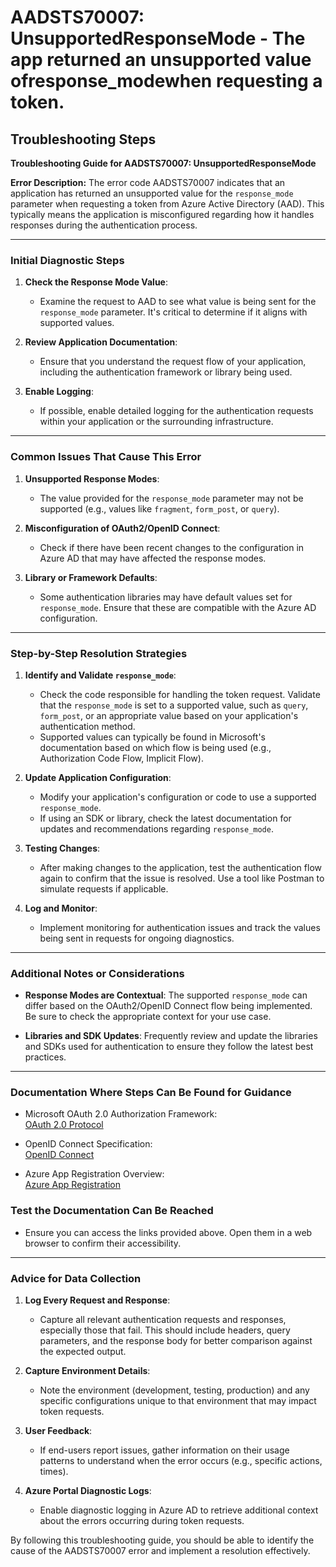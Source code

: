 
# AADSTS70007: UnsupportedResponseMode - The app returned an unsupported value ofresponse_modewhen requesting a token.


## Troubleshooting Steps
**Troubleshooting Guide for AADSTS70007: UnsupportedResponseMode**

**Error Description:**
The error code AADSTS70007 indicates that an application has returned an unsupported value for the `response_mode` parameter when requesting a token from Azure Active Directory (AAD). This typically means the application is misconfigured regarding how it handles responses during the authentication process.

---

### Initial Diagnostic Steps

1. **Check the Response Mode Value**:
   - Examine the request to AAD to see what value is being sent for the `response_mode` parameter. It's critical to determine if it aligns with supported values.

2. **Review Application Documentation**:
   - Ensure that you understand the request flow of your application, including the authentication framework or library being used.

3. **Enable Logging**:
   - If possible, enable detailed logging for the authentication requests within your application or the surrounding infrastructure.

---

### Common Issues That Cause This Error

1. **Unsupported Response Modes**:
   - The value provided for the `response_mode` parameter may not be supported (e.g., values like `fragment`, `form_post`, or `query`).

2. **Misconfiguration of OAuth2/OpenID Connect**:
   - Check if there have been recent changes to the configuration in Azure AD that may have affected the response modes.

3. **Library or Framework Defaults**:
   - Some authentication libraries may have default values set for `response_mode`. Ensure that these are compatible with the Azure AD configuration.

---

### Step-by-Step Resolution Strategies

1. **Identify and Validate `response_mode`**:
   - Check the code responsible for handling the token request. Validate that the `response_mode` is set to a supported value, such as `query`, `form_post`, or an appropriate value based on your application's authentication method.
   - Supported values can typically be found in Microsoft's documentation based on which flow is being used (e.g., Authorization Code Flow, Implicit Flow).

2. **Update Application Configuration**:
   - Modify your application's configuration or code to use a supported `response_mode`.
   - If using an SDK or library, check the latest documentation for updates and recommendations regarding `response_mode`.

3. **Testing Changes**:
   - After making changes to the application, test the authentication flow again to confirm that the issue is resolved. Use a tool like Postman to simulate requests if applicable.

4. **Log and Monitor**:
   - Implement monitoring for authentication issues and track the values being sent in requests for ongoing diagnostics.

---

### Additional Notes or Considerations

- **Response Modes are Contextual**: The supported `response_mode` can differ based on the OAuth2/OpenID Connect flow being implemented. Be sure to check the appropriate context for your use case.
  
- **Libraries and SDK Updates**: Frequently review and update the libraries and SDKs used for authentication to ensure they follow the latest best practices.

---

### Documentation Where Steps Can Be Found for Guidance

- Microsoft OAuth 2.0 Authorization Framework:  
  [OAuth 2.0 Protocol](https://docs.microsoft.com/en-us/azure/active-directory/develop/v2-oauth2-auth-code-flow)
  
- OpenID Connect Specification:   
  [OpenID Connect](https://openid.net/specs/openid-connect-core-1_0.html#ResponseMode)
  
- Azure App Registration Overview:  
  [Azure App Registration](https://docs.microsoft.com/en-us/azure/active-directory/develop/quickstart-register-app)

### Test the Documentation Can Be Reached

- Ensure you can access the links provided above. Open them in a web browser to confirm their accessibility.

---

### Advice for Data Collection

1. **Log Every Request and Response**:
   - Capture all relevant authentication requests and responses, especially those that fail. This should include headers, query parameters, and the response body for better comparison against the expected output.

2. **Capture Environment Details**:
   - Note the environment (development, testing, production) and any specific configurations unique to that environment that may impact token requests.

3. **User Feedback**:
   - If end-users report issues, gather information on their usage patterns to understand when the error occurs (e.g., specific actions, times).

4. **Azure Portal Diagnostic Logs**:
   - Enable diagnostic logging in Azure AD to retrieve additional context about the errors occurring during token requests.

By following this troubleshooting guide, you should be able to identify the cause of the AADSTS70007 error and implement a resolution effectively.